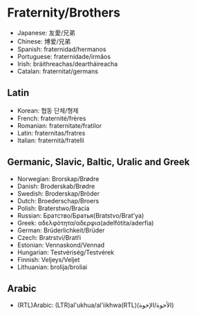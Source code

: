 # Fraternity/Brothers

- Japanese: 友愛/兄弟
- Chinese: 博爱/兄弟
- Spanish: fraternidad/hermanos
- Portuguese: fraternidade/irmãos
- Irish: bráithreachas/deartháireacha
- Catalan: fraternitat/germans

## Latin

- Korean: 협동 단체/형제
- French: fraternité/frères
- Romanian: fraternitate/fratilor
- Latin: fraternitas/fratres
- Italian: fraternità/fratelli

## Germanic, Slavic, Baltic, Uralic and Greek

- Norwegian: Brorskap/Brødre
- Danish: Broderskab/Brødre
- Swedish: Broderskap/Bröder
- Dutch: Broederschap/Broers
- Polish: Braterstwo/Bracia
- Russian: Братство/Братья(Bratstvo/Brat'ya)
- Greek: αδελφότητα/αδερφια(adelfótita/aderfia)
- German: Brüderlichkeit/Brüder
- Czech:  Bratrství/Bratři
- Estonian: Vennaskond/Vennad
- Hungarian: Testvériség/Testvérek
- Finnish: Veljeys/Veljet
- Lithuanian: brolija/broliai

## Arabic

- (RTL)Arabic: (LTR)al'ukhua/al'iikhwa(RTL)(الأخوة/الإخوة)
